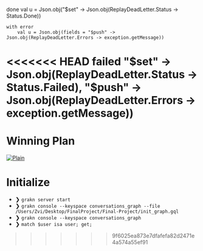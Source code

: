 done
    val u = Json.obj("$set" -> Json.obj(ReplayDeadLetter.Status -> Status.Done))

    with error
        val u = Json.obj(fields = "$push" -> Json.obj(ReplayDeadLetter.Errors -> exception.getMessage))

<<<<<<< HEAD
failed
      "$set" -> Json.obj(ReplayDeadLetter.Status -> Status.Failed),
      "$push" -> Json.obj(ReplayDeadLetter.Errors -> exception.getMessage))
=======
# Winning Plan
[![Plain](https://i.ibb.co/DzG2QJG/Screen-Shot-2020-03-24-at-15-05-50.png "Plain")](https://i.ibb.co/DzG2QJG/Screen-Shot-2020-03-24-at-15-05-50.png "Plain")

# Initialize
- ❯ `grakn server start`
- ❯ `grakn console --keyspace conversations_graph --file /Users/Zvi/Desktop/FinalProject/Final-Project/init_graph.gql`
- ❯ `grakn console --keyspace conversations_graph`
- ❯ `match $user isa user; get;`
>>>>>>> 9f6025ea873e7dfafefa82d2471e4a574a55ef91
